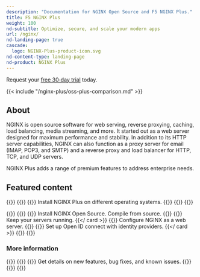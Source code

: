 ```yaml
---
description: "Documentation for NGINX Open Source and F5 NGINX Plus."
title: F5 NGINX Plus
weight: 100
nd-subtitle: Optimize, secure, and scale your modern apps
url: /nginx/
nd-landing-page: true
cascade:
  logo: NGINX-Plus-product-icon.svg
nd-content-type: landing-page
nd-product: NGINX Plus
---
```

Request your [free 30‑day trial](https://www.nginx.com/free-trial-request) today.

{{< include "/nginx-plus/oss-plus-comparison.md" >}}

## About
[//]: # "These are Markdown comments to guide you through document structure. Remove them as you go, as well as any unnecessary sections."
[//]: # "Use underscores for _italics_, and double asterisks for **bold**."
[//]: # "Backticks are for `monospace`, used sparingly and reserved mostly for executable names - they can cause formatting problems. Avoid them in tables: use italics instead."

NGINX is open source software for web serving, reverse proxying, caching, load balancing, media streaming, and more. It started out as a web server designed for maximum performance and stability. In addition to its HTTP server capabilities, NGINX can also function as a proxy server for email (IMAP, POP3, and SMTP) and a reverse proxy and load balancer for HTTP, TCP, and UDP servers.

NGINX Plus adds a range of premium features to address enterprise needs.

## Featured content
[//]: # "You can add a maximum of three cards: any extra will not display."
[//]: # "One card will take full width page: two will take half width each. Three will stack like an inverse pyramid."
[//]: # "Some examples of content could be the latest release note, the most common install path, and a popular new feature."

{{<card-layout>}}
  {{<card-section showAsCards="true" isFeaturedSection="true">}}
    {{<card title="Install NGINX Plus" titleUrl="/nginx/admin-guide/installing-nginx/installing-nginx-plus/" icon="unplug" isFullSize="true">}}
      Install NGINX Plus on different operating systems.
    {{</card >}}
  {{</card-section>}}
{{</card-layout>}}


{{<card-layout>}}
  {{<card-section showAsCards="true" >}}
    {{<card title="Install NGINX Open Source" titleUrl="/nginx/admin-guide/installing-nginx/installing-nginx-open-source/" >}}
      Install NGINX Open Source. Compile from source.
    {{</card>}}
    {{<card title="Set up HTTP load balancing" titleUrl="/nginx/admin-guide/load-balancer/http-load-balancer/" >}}
      Keep your servers running.
    {{</ card >}}
    {{<card title="Set up a web server" titleUrl="/nginx/admin-guide/web-server/web-server/" >}}
      Configure NGINX as a web server.
    {{</card>}}
    {{<card title="Secure with Single Sign-On" titleUrl="/nginx/admin-guide/security-controls/configuring-oidc/">}}
      Set up Open ID connect with identity providers.
    {{</ card >}}
  {{</card-section>}}
{{</card-layout>}}

### More information

{{<card-layout>}}
  {{<card-section showAsCards="true" >}}
    {{<card title="View release notes and updates" titleUrl="/nginx/releases/" icon="clock-alert">}}
      Get details on new features, bug fixes, and known issues.
    {{</card>}}
  {{</card-section>}}
{{</card-layout>}}
